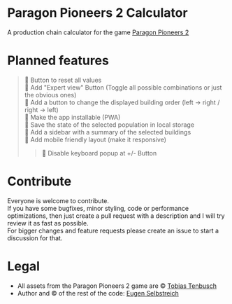 # Paragon Pioneers 2 Calculator
A production chain calculator for the game [Paragon Pioneers 2](https://store.steampowered.com/app/2454420/Paragon_Pioneers_2/)

# Planned features
>:black_square_button: Button to reset all values  
>:black_square_button: Add "Expert view" Button (Toggle all possible combinations or just the obvious ones)  
>:black_square_button: Add a button to change the displayed building order (left -> right / right -> left)  
>:black_square_button: Make the app installable (PWA)  
>:black_square_button: Save the state of the selected population in local storage  
>:black_square_button: Add a sidebar with a summary of the selected buildings  
>:black_square_button: Add mobile friendly layout (make it responsive)  
>>:black_square_button: Disable keyboard popup at +/- Button

# Contribute
Everyone is welcome to contribute.  
If you have some bugfixes, minor styling, code or performance optimizations, then just create a pull request with a description and I will try review it as fast as possible.  
For bigger changes and feature requests please create an issue to start a discussion for that.

# Legal
- All assets from the Paragon Pioneers 2 game are © [Tobias Tenbusch](https://github.com/Gnietschow)
- Author and © of the rest of the code: [Eugen Selbstreich](https://github.com/ElQDuck)